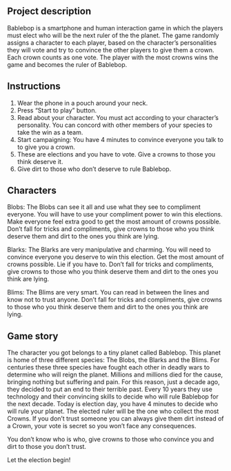 ## Project description

Bablebop is a smartphone and human interaction game in which the players must elect who will be the next ruler of the the planet. The game randomly assigns a character to each player, based on the character’s personalities they will vote and try to convince the other players to give them a crown. Each crown counts as one vote. The player with the most crowns wins the game and becomes the ruler of Bablebop.

## Instructions

1. Wear the phone in a pouch around your neck.
1. Press “Start to play” button.
1. Read about your character. You must act according to your character’s personality. You can concord with other members of your species to take the win as a team.
1. Start campaigning: You have 4 minutes to convince everyone you talk to to give you a crown.
1. These are elections and you have to vote. Give a crowns to those you think deserve it.
1. Give dirt to those who don’t deserve to rule Bablebop.

## Characters

Blobs: The Blobs can see it all and use what they see to compliment everyone. You will have to use your compliment power to win this elections. Make everyone feel extra good to get the most amount of crowns possible. Don’t fall for tricks and compliments, give crowns to those who you think deserve them and dirt to the ones you think are lying.   

Blarks: The Blarks are very manipulative and charming. You will need to convince everyone you deserve to win this election. Get the most amount of crowns possible. Lie if you have to. Don’t fall for tricks and compliments, give crowns to those who you think deserve them and dirt to the ones you think are lying.   

Blims: The Blims are very smart. You can read in between the lines and know not to trust anyone. Don’t fall for tricks and compliments, give crowns to those who you think deserve them and dirt to the ones you think are lying.  

## Game story

The character you got belongs to a tiny planet called Bablebop. This planet is home of three different species: The Blobs, the Blarks and the Blims. For centuries these three species have fought each other in deadly wars to determine who will reign the planet. Millions and millions died for the cause, bringing nothing but suffering and pain. For this reason, just a decade ago, they decided to put an end to their terrible past. Every 10 years they use technology and their convincing skills to decide who will rule Bablebop for the next decade. Today is election day, you have 4 minutes to decide who will rule your planet. The elected ruler will be the one who collect the most Crowns. If you don’t trust someone you can always give them dirt instead of a Crown, your vote is secret so you won’t face any consequences.  

You don’t know who is who, give crowns to those who convince you and dirt to those you don’t trust.  

Let the election begin!
